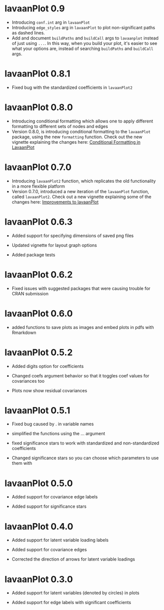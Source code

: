 # lavaanPlot 0.9

* Introducing `conf.int` arg in `lavaanPlot`
* Introducing `edge_styles` arg in `lavaanPlot` to plot non-significant paths as dashed lines.
* Add and document `buildPaths` and `buildCall` args to `lavaanplot` instead of just using `...`. 
In this way, when you build your plot, it's easier to see what your options are, 
instead of searching `buildPaths` and `buildCall` args.

# lavaanPlot 0.8.1

* Fixed bug with the standardized coefficients in `lavaanPlot2`

# lavaanPlot 0.8.0

* Introducing conditional formatting which allows one to apply different formatting to different sets of nodes and edges
* Version 0.8.0, is introducing conditional formatting to the `lavaanPlot` package, using the new `formatting` function. Check out the new vignette explaining the changes here: [Conditional Formatting in LavaanPlot](https://lavaanplot.alexlishinski.com/Conditional_Formatting)

# lavaanPlot 0.7.0

* Introducing `lavaanPlot2` function, which replicates the old functionality in a more flexible platform
* Version 0.7.0, introduced a new iteration of the `lavaanPlot` function, called `lavaanPlot2`. Check out a new vignette explaining some of the changes here: [Improvements to lavaanPlot](https://lavaanplot.alexlishinski.com/improvements_to_lavaanplot)

# lavaanPlot 0.6.3

* Added support for specifying dimensions of saved png files

* Updated vignette for layout graph options

* Added package tests


# lavaanPlot 0.6.2

* Fixed issues with suggested packages that were causing trouble for CRAN submission

# lavaanPlot 0.6.0

* added functions to save plots as images and embed plots in pdfs with Rmarkdown 

# lavaanPlot 0.5.2

* Added digits option for coefficients

* Changed coefs argument behavior so that it toggles coef values for covariances too

* Plots now show residual covariances

# lavaanPlot 0.5.1

* Fixed bug caused by . in variable names

* simplified the functions using the ... argument

* fixed significance stars to work with standardized and non-standardized coefficients

* Changed significance stars so you can choose which parameters to use them with

# lavaanPlot 0.5.0

* Added support for covariance edge labels

* Added support for significance stars


# lavaanPlot 0.4.0

* Added support for latent variable loading labels

* Added support for covariance edges

* Corrected the direction of arrows for latent variable loadings

# lavaanPlot 0.3.0

* Added support for latent variables (denoted by circles) in plots

* Added support for edge labels with significant coefficients
